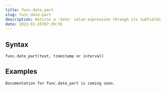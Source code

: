 ```yaml
---
title: func.date_part
slug: func-date-part
description: Returns a 'date' value expression through its subfields
date: 2022-01-25T07:39:55
---
```



## Syntax



```
func.date_part(text, timestamp or interval)
```


## Examples



```
Documentation for func.date_part is coming soon.
```
